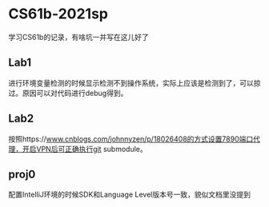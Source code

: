 # CS61b-2021sp
学习CS61b的记录，有啥坑一并写在这儿好了
## Lab1
进行环境变量检测的时候显示检测不到操作系统，实际上应该是检测到了，可以掠过。原因可以对代码进行debug得到。
## Lab2
按照https://www.cnblogs.com/johnnyzen/p/18026408的方式设置7890端口代理，开启VPN后可正确执行git submodule。
## proj0
配置IntelliJ环境的时候SDK和Language Level版本号一致，貌似文档里没提到

